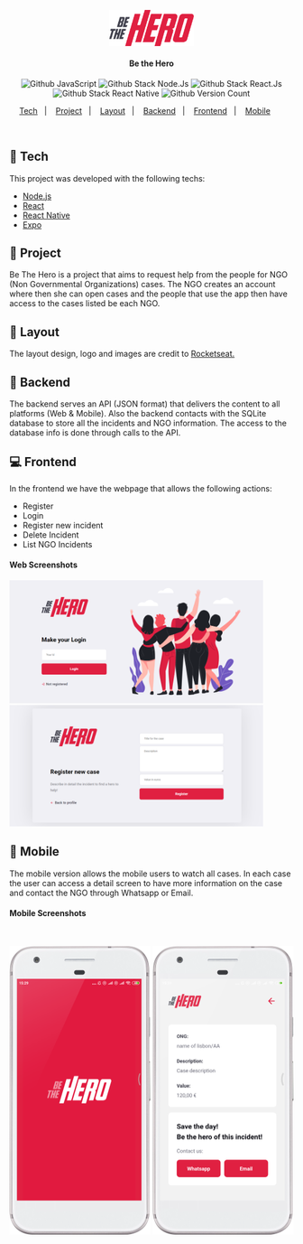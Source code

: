 <p align="center"><img src="/frontend/src/assets/logo.svg" width="150px" alt="Be the Hero"/></p>
<h4 align="center">Be the Hero</h4>
<p align="center">
  <img alt="Github JavaScript" src="https://img.shields.io/badge/-JavaScript-green"/>
  <img alt="Github Stack Node.Js" src="https://img.shields.io/badge/-Node.Js-blue"/>
  <img alt="Github Stack React.Js" src="https://img.shields.io/badge/-React.Js%20-blue"/>
  <img alt="Github Stack React Native" src="https://img.shields.io/badge/-React%20Native-blue"/>
  <img alt="Github Version Count" src="https://img.shields.io/badge/Version-1-brightgreen"/>
</p>

<p align="center">
  <a href="#-tech">Tech</a>&nbsp;&nbsp;&nbsp;|&nbsp;&nbsp;&nbsp;
  <a href="#-project">Project</a>&nbsp;&nbsp;&nbsp;|&nbsp;&nbsp;&nbsp;
  <a href="#-layout">Layout</a>&nbsp;&nbsp;&nbsp;|&nbsp;&nbsp;&nbsp;
  <a href="#file_folder-backend">Backend</a>&nbsp;&nbsp;&nbsp;|&nbsp;&nbsp;&nbsp;
  <a href="#computer-frontend">Frontend</a>&nbsp;&nbsp;&nbsp;|&nbsp;&nbsp;&nbsp;
  <a href="#iphone-mobile">Mobile</a>&nbsp;&nbsp;&nbsp;&nbsp;&nbsp;&nbsp;
</p>

<p><br></p>

## 🚀 Tech

This project was developed with the following techs:

- [Node.js](https://nodejs.org/en/)
- [React](https://reactjs.org)
- [React Native](https://facebook.github.io/react-native/)
- [Expo](https://expo.io/)

## 📃 Project

Be The Hero is a project that aims to request help from the people for NGO (Non Governmental Organizations) cases.
The NGO creates an account where then she can open cases and the people that use the app then have access to the cases listed be each NGO.

## 🔖 Layout

The layout design, logo and images are credit to <a href="https://github.com/Rocketseat" target="_blank">Rocketseat.</a>

## :file_folder: Backend

The backend serves an API (JSON format) that delivers the content to all platforms (Web & Mobile).
Also the backend contacts with the SQLite database to store all the incidents and NGO information. 
The access to the database info is done through calls to the API.
 

## :computer: Frontend

In the frontend we have the webpage that allows the following actions:

<ul>
  <li>Register</li>
  <li>Login</li>
  <li>Register new incident</li>
  <li>Delete Incident</li>
  <li>List NGO Incidents</li>
</ul>


#### Web Screenshots
  <img src="/frontend/screens/be-the-hero-new-login.png" width="450px" alt="Be the hero Web Login"/>
  <img src="/frontend/screens/be-the-hero-new-case.png" width="450px" alt="Be the hero Web new case"/>  


## :iphone: Mobile

The mobile version allows the mobile users to watch all cases.
In each case the user can access a detail screen to have more information on the case and contact the NGO through Whatsapp or Email.

#### Mobile Screenshots
<br>
<p align="center">
  <img src="/mobile/screens/be-the-hero-mobile-splash.png" width="250px" alt="Be the hero mobile SplashScreen"/>
  <img src="/mobile/screens/be-the-hero-mobile-1.png" width="250px" alt="Be the hero mobile1"/>
</p>
